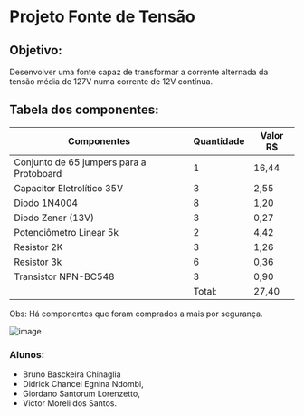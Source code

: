 # Projeto Fonte de Tensão
## Objetivo:
Desenvolver uma fonte capaz de transformar a corrente alternada da tensão média de 127V numa corrente de 12V contínua.

## Tabela dos componentes:
| Componentes | Quantidade | Valor R$ |
|-------------|------------|----------|
| Conjunto de 65 jumpers para a Protoboard | 1 | 16,44 |
| Capacitor Eletrolítico 35V               | 3 | 2,55 |
| Diodo 1N4004                             | 8 | 1,20 |
| Diodo Zener (13V)                        | 3 | 0,27 |
| Potenciômetro Linear 5k                  | 2 | 4,42 |
| Resistor 2K                              | 3 | 1,26 |
| Resistor 3k                              | 6 | 0,36 |
| Transistor NPN-BC548                     | 3 | 0,90 |
| | Total: | 27,40 |

Obs: Há componentes que foram comprados a mais por segurança.

![image](https://github.com/brunobchinaglia/Projeto-Eletronica/assets/124844938/fc247f40-ff31-4527-99b2-dd3b5b6fd9e1)



### Alunos:
* Bruno Basckeira Chinaglia
* Didrick Chancel Egnina Ndombi,
* Giordano Santorum Lorenzetto,
* Victor Moreli dos Santos.
